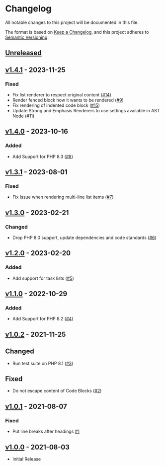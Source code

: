 # Changelog

All notable changes to this project will be documented in this file.

The format is based on [Keep a Changelog](https://keepachangelog.com/en/1.0.0/),
and this project adheres to [Semantic Versioning](https://semver.org/spec/v2.0.0.html).

## [Unreleased](https://github.com/stefanzweifel/commonmark-markdown-renderer/compare/v1.4.1...HEAD)

<!-- New Release notes will be placed here automatically -->
## [v1.4.1](https://github.com/stefanzweifel/commonmark-markdown-renderer/compare/v1.4.0...v1.4.1) - 2023-11-25

### Fixed

- Fix list renderer to respect original content ([#14](https://github.com/stefanzweifel/commonmark-markdown-renderer/pull/14))
- Render fenced block how it wants to be rendered ([#9](https://github.com/stefanzweifel/commonmark-markdown-renderer/pull/9))
- Fix rendering of indented code block ([#15](https://github.com/stefanzweifel/commonmark-markdown-renderer/pull/15))
- Update Strong and Emphasis Renderers to use settings available in AST Node ([#11](https://github.com/stefanzweifel/commonmark-markdown-renderer/pull/11))

## [v1.4.0](https://github.com/stefanzweifel/commonmark-markdown-renderer/compare/v1.3.1...v1.4.0) - 2023-10-16

### Added

- Add Support for PHP 8.3 ([#8](https://github.com/stefanzweifel/commonmark-markdown-renderer/pull/8))

## [v1.3.1](https://github.com/stefanzweifel/commonmark-markdown-renderer/compare/v1.3.0...v1.3.1) - 2023-08-01

### Fixed

- Fix Issue when rendering multi-line list items ([#7](https://github.com/stefanzweifel/commonmark-markdown-renderer/pull/7))

## [v1.3.0](https://github.com/stefanzweifel/commonmark-markdown-renderer/compare/v1.2.0...v1.3.0) - 2023-02-21

### Changed

- Drop PHP 8.0 support, update dependencies and code standards ([#6](https://github.com/stefanzweifel/commonmark-markdown-renderer/pull/6))

## [v1.2.0](https://github.com/stefanzweifel/commonmark-markdown-renderer/compare/v1.1.0...v1.2.0) - 2023-02-20

### Added

- Add support for task lists ([#5](https://github.com/stefanzweifel/commonmark-markdown-renderer/pull/5))

## [v1.1.0](https://github.com/stefanzweifel/commonmark-markdown-renderer/compare/v1.0.2...v1.1.0) - 2022-10-29

### Added

- Add Support for PHP 8.2 ([#4](https://github.com/stefanzweifel/commonmark-markdown-renderer/pull/4))

## [v1.0.2](https://github.com/stefanzweifel/commonmark-markdown-renderer/compare/v1.0.1...v1.0.2) - 2021-11-25

## Changed

- Run test suite on PHP 8.1 ([#3](https://github.com/stefanzweifel/commonmark-markdown-renderer/pull/3))

## Fixed

- Do not escape content of Code Blocks ([#2](https://github.com/stefanzweifel/commonmark-markdown-renderer/pull/2))

## [v1.0.1](https://github.com/stefanzweifel/commonmark-markdown-renderer/compare/v1.0.0...v1.0.1) - 2021-08-07

### Fixed

- Put line breaks after headings [#1](https://github.com/stefanzweifel/commonmark-markdown-renderer/pull/1)

## [v1.0.0](https://github.com/stefanzweifel/commonmark-markdown-renderer/releases/tag/v1.0.0) - 2021-08-03

- Initial Release
